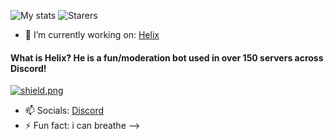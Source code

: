 ![My stats](https://github-readme-stats.vercel.app/api?username=4ngel2769&count_private=true&show_icons=true&include_all_commits=true&theme=dracula)
![Starers](https://github-readme-stats.vercel.app/api/top-langs/?username=4ngel2769&theme=blue-green)


- 🔭 I’m currently working on:
[Helix](https://crumberry.github.io/helixio)
#### What is Helix? He is a fun/moderation bot used in over 150 servers across Discord!
<a href="https://discord.gg/GapmaCt">
    <img src="https://discordapp.com/api/guilds/747111170531393679/widget.png?style=shield" alt="shield.png">
  </a>

- 📫 Socials:
[Discord](https://discord.gg/cJ4uP2xF7h)
- ⚡ Fun fact: i can breathe
-->
